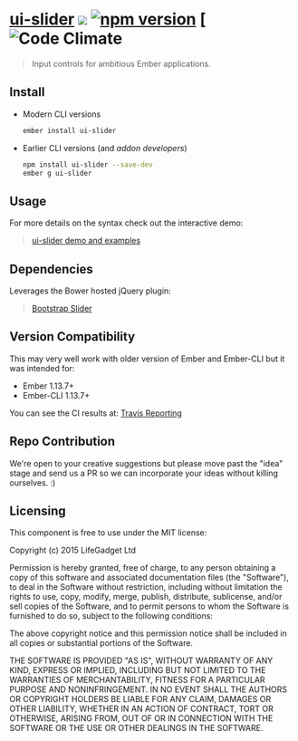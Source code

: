 # [ui-slider](https://github.com/lifegadget/ui-slider) ![ ](https://travis-ci.org/lifegadget/ui-slider.svg) [![npm version](https://badge.fury.io/js/ui-slider.svg)](http://badge.fury.io/js/ui-slider) [![Code Climate](https://codeclimate.com/github/lifegadget/ui-slider/badges/gpa.svg)
> Input controls for ambitious Ember applications.

## Install ##
- Modern CLI versions
    ````bash
    ember install ui-slider
    ````

- Earlier CLI versions (and *addon developers*)
    ````bash
    npm install ui-slider --save-dev
    ember g ui-slider
    ````

## Usage ##
For more details on the syntax check out the interactive demo:

> [ui-slider demo and examples](http://development.ui-slider.divshot.io)

## Dependencies
Leverages the Bower hosted jQuery plugin:

> [Bootstrap Slider](https://github.com/seiyria/bootstrap-slider)

## Version Compatibility

This may very well work with older version of Ember and Ember-CLI but it was intended for:

- Ember 1.13.7+
- Ember-CLI 1.13.7+

You can see the CI results at: [Travis Reporting](https://travis-ci.org/lifegadget/ui-slider)

## Repo Contribution

We're open to your creative suggestions but please move past the "idea" stage
and send us a PR so we can incorporate your ideas without killing ourselves. :)

## Licensing

This component is free to use under the MIT license:

Copyright (c) 2015 LifeGadget Ltd

Permission is hereby granted, free of charge, to any person obtaining a copy of
this software and associated documentation files (the "Software"), to deal in
the Software without restriction, including without limitation the rights to
use, copy, modify, merge, publish, distribute, sublicense, and/or sell copies
of the Software, and to permit persons to whom the Software is furnished to do
so, subject to the following conditions:

The above copyright notice and this permission notice shall be included in all
copies or substantial portions of the Software.

THE SOFTWARE IS PROVIDED "AS IS", WITHOUT WARRANTY OF ANY KIND, EXPRESS OR
IMPLIED, INCLUDING BUT NOT LIMITED TO THE WARRANTIES OF MERCHANTABILITY,
FITNESS FOR A PARTICULAR PURPOSE AND NONINFRINGEMENT. IN NO EVENT SHALL THE
AUTHORS OR COPYRIGHT HOLDERS BE LIABLE FOR ANY CLAIM, DAMAGES OR OTHER
LIABILITY, WHETHER IN AN ACTION OF CONTRACT, TORT OR OTHERWISE, ARISING FROM,
OUT OF OR IN CONNECTION WITH THE SOFTWARE OR THE USE OR OTHER DEALINGS IN THE
SOFTWARE.
